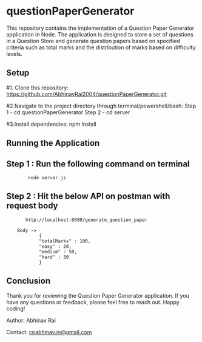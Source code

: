 # questionPaperGenerator

This repository contains the implementation of a Question Paper Generator application in Node. The application is designed to store a set of questions in a Question Store and generate question papers based on specified criteria such as total marks and the distribution of marks based on difficulty levels.

## Setup

#1. Clone this repository: 
https://github.com/AbhinavRai2004/questionPaperGenerator.git

#2.Navigate to the project directory through terminal/powershell/bash: 
    Step 1 - cd questionPaperGenerator
    Step 2 - cd server

#3.Install dependencies:
    npm install

## Running the Application

## Step 1 : Run the following command on terminal
            node server.js
## Step 2 : Hit the below API on postman with request body
           http://localhost:8080/generate_question_paper
        
        Body ->
                {
                "totalMarks" : 100,
                "easy" : 20,
                "medium" : 50,
                "hard" : 30
                }
  
## Conclusion
Thank you for reviewing the Question Paper Generator application. If you have any questions or feedback, please feel free to reach out. Happy coding!

Author: Abhinav Rai

Contact: raiabhinav.in@gmail.com

